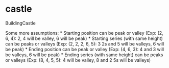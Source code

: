 # castle
BuildingCastle

Some more assumptions:
	* Starting position can be peak or valley (Exp: (2, 6, 4): 2, 4 will be valley, 6 will be peak)
    * Starting series (with same height) can be peaks or valleys (Exp: (2, 2, 2, 6, 5): 3 2s and 5 will be valleys, 6 will be peak)
    * Ending position can be peak or valley (Exp: (4, 6, 3): 4 and 3 will be valleys, 6 will be peak)
    * Ending series (with same height) can be peaks or valleys (Exp: (8, 4, 5, 5): 4 will be valley, 8 and 2 5s will be valleys)
